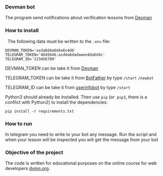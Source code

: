 ### Devman bot

The program send notifications about verification lessons from [Devman](https://devman.org/) 

### How to install
 
The following data must be written to the `.env` file:
```text
DEVMAN_TOKEN='asda6d4a6d4a6s4d6' 
TELEGRAM_TOKEN='4645646:asd4a6dadawee4da6d4s'
TELEGRAM_ID='123456789'
```
DEVMAN_TOKEN can be take it from [Devman](https://dvmn.org/api/docs/)

TELEGRAM_TOKEN can be take it from [BotFather](https://telegram.me/BotFather) by type `/start`
`/newbot`

TELEGRAM_ID can be take it from [userinfobot](https://telegram.me/userinfobot) by type `/start`

Python3 should already be installed.
Then use `pip` (or` pip3`, there is a conflict with Python2) to install the dependencies:
```
pip install -r requirements.txt
```

### How to run

In telegram you need to write to your bot any message.
Run the script and when your lesson will be inspected you will get the message from your bot

### Objective of the project

The code is written for educational purposes on the online course for web developers [dvmn.org](https://dvmn.org/).